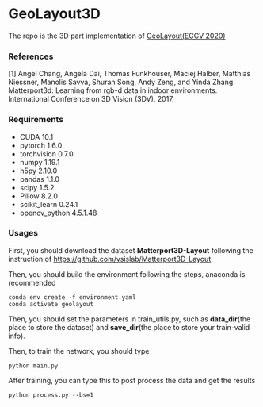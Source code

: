 # GeoLayout3D

The repo is the 3D part implementation of [GeoLayout(ECCV 2020)](https://arxiv.org/abs/2008.06286)

### References

[1] Angel Chang, Angela Dai, Thomas Funkhouser, Maciej Halber, Matthias Niessner, Manolis Savva, Shuran Song, Andy Zeng, and Yinda Zhang. Matterport3d: Learning from rgb-d data in indoor environments. International Conference on 3D Vision (3DV), 2017.



### Requirements

- CUDA 10.1
- pytorch 1.6.0
- torchvision 0.7.0
- numpy 1.19.1
- h5py 2.10.0
- pandas 1.1.0
- scipy 1.5.2
- Pillow 8.2.0
- scikit_learn 0.24.1
- opencv_python 4.5.1.48



### Usages

First, you should download the dataset **Matterport3D-Layout** following the instruction of https://github.com/vsislab/Matterport3D-Layout

Then, you should build the environment following the steps, anaconda is recommended

```
conda env create -f environment.yaml
conda activate geolayout
```

Then, you should set the parameters in train_utils.py, such as **data_dir**(the place to store the dataset) and **save_dir**(the place to store your train-valid info).

Then, to train the network, you should type

```
python main.py
```

After training, you can type this to post process the data and get the results

```
python process.py --bs=1
```

